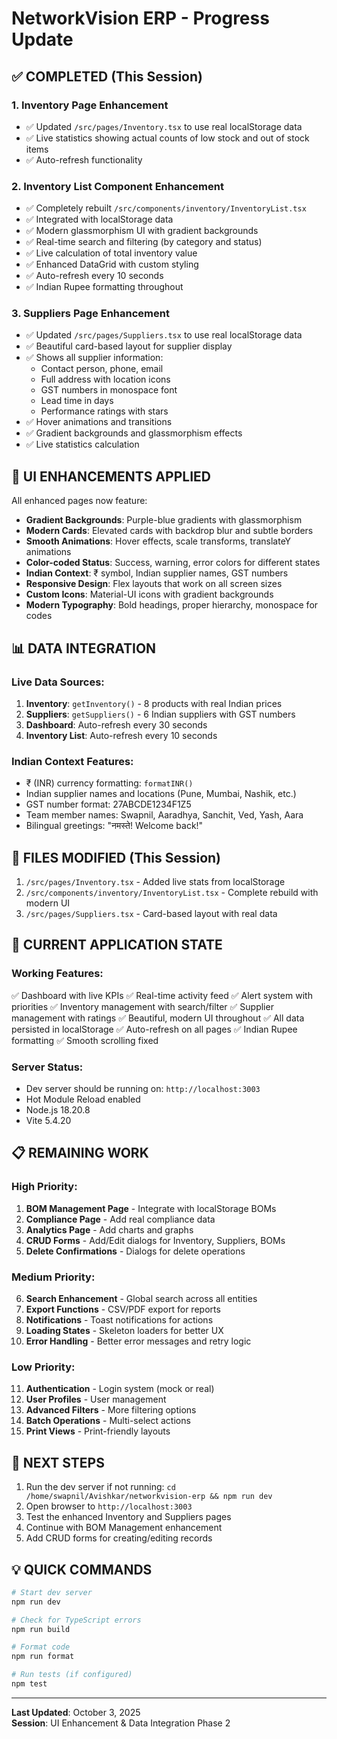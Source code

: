 # NetworkVision ERP - Progress Update

## ✅ COMPLETED (This Session)

### 1. **Inventory Page Enhancement** 
- ✅ Updated `/src/pages/Inventory.tsx` to use real localStorage data
- ✅ Live statistics showing actual counts of low stock and out of stock items
- ✅ Auto-refresh functionality

### 2. **Inventory List Component Enhancement**
- ✅ Completely rebuilt `/src/components/inventory/InventoryList.tsx`
- ✅ Integrated with localStorage data
- ✅ Modern glassmorphism UI with gradient backgrounds
- ✅ Real-time search and filtering (by category and status)
- ✅ Live calculation of total inventory value
- ✅ Enhanced DataGrid with custom styling
- ✅ Auto-refresh every 10 seconds
- ✅ Indian Rupee formatting throughout

### 3. **Suppliers Page Enhancement**
- ✅ Updated `/src/pages/Suppliers.tsx` to use real localStorage data
- ✅ Beautiful card-based layout for supplier display
- ✅ Shows all supplier information:
  - Contact person, phone, email
  - Full address with location icons
  - GST numbers in monospace font
  - Lead time in days
  - Performance ratings with stars
- ✅ Hover animations and transitions
- ✅ Gradient backgrounds and glassmorphism effects
- ✅ Live statistics calculation

## 🎨 UI ENHANCEMENTS APPLIED

All enhanced pages now feature:
- **Gradient Backgrounds**: Purple-blue gradients with glassmorphism
- **Modern Cards**: Elevated cards with backdrop blur and subtle borders
- **Smooth Animations**: Hover effects, scale transforms, translateY animations
- **Color-coded Status**: Success, warning, error colors for different states
- **Indian Context**: ₹ symbol, Indian supplier names, GST numbers
- **Responsive Design**: Flex layouts that work on all screen sizes
- **Custom Icons**: Material-UI icons with gradient backgrounds
- **Modern Typography**: Bold headings, proper hierarchy, monospace for codes

## 📊 DATA INTEGRATION

### Live Data Sources:
1. **Inventory**: `getInventory()` - 8 products with real Indian prices
2. **Suppliers**: `getSuppliers()` - 6 Indian suppliers with GST numbers
3. **Dashboard**: Auto-refresh every 30 seconds
4. **Inventory List**: Auto-refresh every 10 seconds

### Indian Context Features:
- ₹ (INR) currency formatting: `formatINR()`
- Indian supplier names and locations (Pune, Mumbai, Nashik, etc.)
- GST number format: 27ABCDE1234F1Z5
- Team member names: Swapnil, Aaradhya, Sanchit, Ved, Yash, Aara
- Bilingual greetings: "नमस्ते! Welcome back!"

## 📁 FILES MODIFIED (This Session)

1. `/src/pages/Inventory.tsx` - Added live stats from localStorage
2. `/src/components/inventory/InventoryList.tsx` - Complete rebuild with modern UI
3. `/src/pages/Suppliers.tsx` - Card-based layout with real data

## 🚀 CURRENT APPLICATION STATE

### Working Features:
✅ Dashboard with live KPIs
✅ Real-time activity feed
✅ Alert system with priorities
✅ Inventory management with search/filter
✅ Supplier management with ratings
✅ Beautiful, modern UI throughout
✅ All data persisted in localStorage
✅ Auto-refresh on all pages
✅ Indian Rupee formatting
✅ Smooth scrolling fixed

### Server Status:
- Dev server should be running on: `http://localhost:3003`
- Hot Module Reload enabled
- Node.js 18.20.8
- Vite 5.4.20

## 📋 REMAINING WORK

### High Priority:
1. **BOM Management Page** - Integrate with localStorage BOMs
2. **Compliance Page** - Add real compliance data
3. **Analytics Page** - Add charts and graphs
4. **CRUD Forms** - Add/Edit dialogs for Inventory, Suppliers, BOMs
5. **Delete Confirmations** - Dialogs for delete operations

### Medium Priority:
6. **Search Enhancement** - Global search across all entities
7. **Export Functions** - CSV/PDF export for reports
8. **Notifications** - Toast notifications for actions
9. **Loading States** - Skeleton loaders for better UX
10. **Error Handling** - Better error messages and retry logic

### Low Priority:
11. **Authentication** - Login system (mock or real)
12. **User Profiles** - User management
13. **Advanced Filters** - More filtering options
14. **Batch Operations** - Multi-select actions
15. **Print Views** - Print-friendly layouts

## 🎯 NEXT STEPS

1. Run the dev server if not running: `cd /home/swapnil/Avishkar/networkvision-erp && npm run dev`
2. Open browser to `http://localhost:3003`
3. Test the enhanced Inventory and Suppliers pages
4. Continue with BOM Management enhancement
5. Add CRUD forms for creating/editing records

## 💡 QUICK COMMANDS

```bash
# Start dev server
npm run dev

# Check for TypeScript errors
npm run build

# Format code
npm run format

# Run tests (if configured)
npm test
```

---
**Last Updated**: October 3, 2025  
**Session**: UI Enhancement & Data Integration Phase 2
